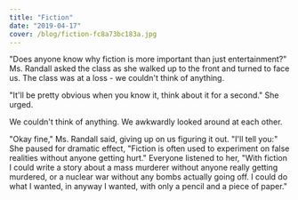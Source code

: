 ```yaml
---
title: "Fiction"
date: "2019-04-17"
cover: /blog/fiction-fc8a73bc183a.jpg
---
```


"Does anyone know why fiction is more important than just entertainment?" Ms. Randall asked the class as she walked up to the front and turned to face us. The class was at a loss - we couldn't think of anything.

"It'll be pretty obvious when you know it, think about it for a second." She urged.

We couldn't think of anything. We awkwardly looked around at each other.

"Okay fine," Ms. Randall said, giving up on us figuring it out. "I'll tell you:" She paused for dramatic effect, "Fiction is often used to experiment on false realities without anyone getting hurt." Everyone listened to her, "With fiction I could write a story about a mass murderer without anyone really getting murdered, or a nuclear war without any bombs actually going off. I could do what I wanted, in anyway I wanted, with only a pencil and a piece of paper."
